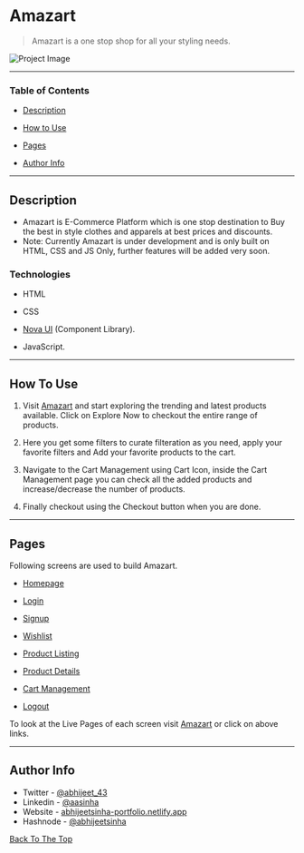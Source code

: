 # Amazart

> Amazart is a one stop shop for all your styling needs.

![Project Image](/images/Amazart.gif)

---

### Table of Contents

- [Description](#description)

- [How to Use](#how-to-use)

- [Pages](#pages)

- [Author Info](#author-info)

---

## Description

- Amazart is E-Commerce Platform which is one stop destination to Buy the best in style clothes and apparels at best prices and discounts.
- Note: Currently Amazart is under development and is only built on HTML, CSS and JS Only, further features will be added very soon.

### Technologies

- HTML

- CSS

- [Nova UI](https://nova-ui.netlify.app/) (Component Library).

- JavaScript.

---

## How To Use

1.  Visit [Amazart](https://Amazart.netlify.app/) and start exploring the trending and latest products available. Click on Explore Now to checkout the entire range of products.

2.  Here you get some filters to curate filteration as you need, apply your favorite filters and Add your favorite products to the cart.

3.  Navigate to the Cart Management using Cart Icon, inside the Cart Management page you can check all the added products and increase/decrease the number of products.

4.  Finally checkout using the Checkout button when you are done.

---

## Pages

Following screens are used to build Amazart.

- [Homepage](https://Amazart.netlify.app/pages/landing-page/landing-page.html)

- [Login](https://Amazart.netlify.app/pages/authentication/login.html)

- [Signup](https://Amazart.netlify.app/pages/authentication/signup.html)

- [Wishlist](https://Amazart.netlify.app/pages/wishlist/wishlist.html)

- [Product Listing](https://Amazart.netlify.app/pages/all-products/all-products.html)

- [Product Details](https://Amazart.netlify.app/pages/product-details/product-details.html)

- [Cart Management](https://Amazart.netlify.app/pages/cart/cart.html)

- [Logout](https://Amazart.netlify.app/pages/authentication/logout.html)

To look at the Live Pages of each screen visit [Amazart](https://Amazart.netlify.app) or click on above links.

---

## Author Info

- Twitter - [@abhijeet_43](https://twitter.com/abhijeet_43)
- Linkedin - [@aasinha](https://www.linkedin.com/in/aasinha/)
- Website - [abhijeetsinha-portfolio.netlify.app](https://abhijeetsinha-portfolio.netlify.app/)
- Hashnode - [@abhijeetsinha](https://abhijeetsinha.hashnode.dev/)

[Back To The Top](#Amazart)
